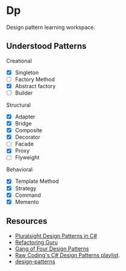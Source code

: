 # Dp

Design pattern learning workspace.

## Understood Patterns

Creational

- [x] Singleton
- [ ] Factory Method
- [x] Abstract factory
- [ ] Builder

Structural

- [x] Adapter
- [x] Bridge
- [x] Composite
- [x] Decorator
- [ ] Facade
- [x] Proxy
- [ ] Flyweight

Behavioral

- [x] Template Method
- [x] Strategy
- [x] Command
- [x] Memento

## Resources

- [Pluralsight Design Patterns in C#](https://app.pluralsight.com/paths/skill/design-patterns-in-c)
- [Refactoring Guru](https://refactoring.guru/)
- [Gang of Four Design Patterns](https://www.digitalocean.com/community/tutorials/gangs-of-four-gof-design-patterns)
- [Raw Coding's C# Design Patterns playlist](https://www.youtube.com/playlist?list=PLOeFnOV9YBa4ary9fvCULLn7ohNKR6Ees).
- [design-patterns](https://github.com/raw-coding-youtube/design-patterns)

